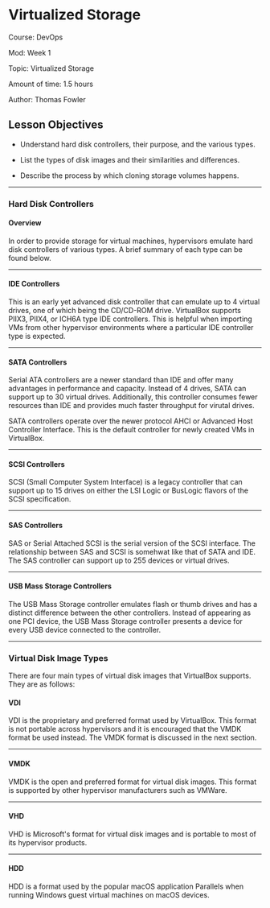 # **Virtualized Storage**

Course: DevOps

Mod: Week 1

Topic: Virtualized Storage

Amount of time: 1.5 hours

Author: Thomas Fowler

## **Lesson Objectives**

* Understand hard disk controllers, their purpose, and the various types.

* List the types of disk images and their similarities and differences.

* Describe the process by which cloning storage volumes happens.

--------------------------------------------

### **Hard Disk Controllers**

#### **Overview**

In order to provide storage for virtual machines, hypervisors
emulate hard disk controllers of various types. A brief summary of
each type can be found below.

--------------------------------------------

#### **IDE Controllers**

This is an early yet advanced disk controller that can emulate up
to 4 virtual drives, one of which being the CD/CD-ROM drive.
VirtualBox supports PIIX3, PIIX4, or ICH6A type IDE controllers.
This is helpful when importing VMs from other hypervisor environments
where a particular IDE controller type is expected.

--------------------------------------------

#### **SATA Controllers**

Serial ATA controllers are a newer standard than IDE and offer many
advantages in performance and capacity. Instead of 4 drives, SATA
can support up to 30 virtual drives. Additionally, this controller
consumes fewer resources than IDE and provides much faster throughput
for virutal drives.

SATA controllers operate over the newer protocol AHCI or Advanced
Host Controller Interface. This is the default controller for
newly created VMs in VirtualBox.

--------------------------------------------

#### **SCSI Controllers**

SCSI (Small Computer System Interface) is a legacy controller that can
support up to 15 drives on either the LSI Logic or BusLogic flavors
of the SCSI specification.

--------------------------------------------

#### **SAS Controllers**

SAS or Serial Attached SCSI is the serial version of the SCSI interface.
The relationship between SAS and SCSI is somehwat like that of SATA and
IDE. The SAS controller can support up to 255 devices or virtual drives.

--------------------------------------------

#### **USB Mass Storage Controllers**

The USB Mass Storage controller emulates flash or thumb drives and has a
distinct difference between the other controllers. Instead of appearing
as one PCI device, the USB Mass Storage controller presents a device for
every USB device connected to the controller.

--------------------------------------------

### **Virtual Disk Image Types**

There are four main types of virtual disk images that VirtualBox supports.
They are as follows:

#### **VDI**

VDI is the proprietary and preferred format used by VirtualBox. This
format is not portable across hypervisors and it is encouraged that
the VMDK format be used instead. The VMDK format is discussed in the next
section.

--------------------------------------------

#### **VMDK**

VMDK is the open and preferred format for virtual disk images. This format
is supported by other hypervisor manufacturers such as VMWare.

--------------------------------------------

#### **VHD**

VHD is Microsoft's format for virtual disk images and is portable to most
of its hypervisor products.

--------------------------------------------

#### **HDD**

HDD is a format used by the popular macOS application Parallels when
running Windows guest virtual machines on macOS devices.
